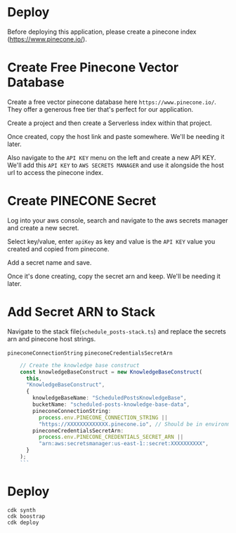 # Deploy

Before deploying this application, please create a pinecone index
(https://www.pinecone.io/).

# Create Free Pinecone Vector Database

Create a free vector pinecone database here `https://www.pinecone.io/`. They
offer a generous free tier that's perfect for our application.

Create a project and then create a Serverless index within that project.

Once created, copy the host link and paste somewhere. We'll be needing it later.

Also navigate to the `API KEY` menu on the left and create a new API KEY. We'll
add this `API KEY` to `AWS SECRETS MANAGER` and use it alongside the host url to
access the pinecone index.

# Create PINECONE Secret

Log into your aws console, search and navigate to the aws secrets manager and
create a new secret.

Select key/value, enter `apiKey` as key and value is the `API KEY` value you
created and copied from pinecone.

Add a secret name and save.

Once it's done creating, copy the secret arn and keep. We'll be needing it
later.

# Add Secret ARN to Stack

Navigate to the stack file(`schedule_posts-stack.ts`) and replace the secrets
arn and pinecone host strings.

`pineconeConnectionString` `pineconeCredentialsSecretArn`

````ts
    // Create the knowledge base construct
    const knowledgeBaseConstruct = new KnowledgeBaseConstruct(
      this,
      "KnowledgeBaseConstruct",
      {
        knowledgeBaseName: "ScheduledPostsKnowledgeBase",
        bucketName: "scheduled-posts-knowledge-base-data",
        pineconeConnectionString:
          process.env.PINECONE_CONNECTION_STRING ||
          "https://XXXXXXXXXXXXX.pinecone.io", // Should be in environment variables
        pineconeCredentialsSecretArn:
          process.env.PINECONE_CREDENTIALS_SECRET_ARN ||
          "arn:aws:secretsmanager:us-east-1::secret:XXXXXXXXXX",
      }
    );
    ```
````

# Deploy

```
cdk synth
cdk boostrap
cdk deploy
```
